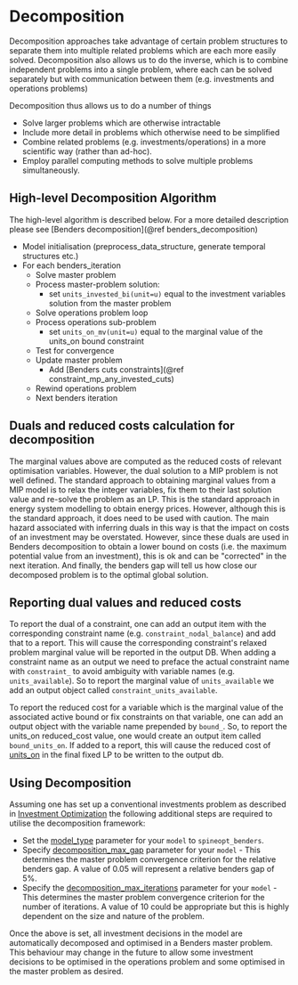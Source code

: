 # Decomposition

Decomposition approaches take advantage of certain problem structures to separate them into multiple related problems which are each more easily solved. Decomposition also allows us to do the inverse, which is to combine independent problems into a single problem, where each can be solved separately but with communication between them (e.g. investments and operations problems)

Decomposition thus allows us to do a number of things

  - Solve larger problems which are otherwise intractable
  - Include more detail in problems which otherwise need to be simplified
  - Combine related problems (e.g. investments/operations) in a more scientific way (rather than ad-hoc).
  - Employ parallel computing methods to solve multiple problems simultaneously.

## High-level Decomposition Algorithm
The high-level algorithm is described below. For a more detailed description please see [Benders decomposition](@ref benders_decomposition)

 - Model initialisation (preprocess_data_structure, generate temporal structures etc.)
 - For each benders_iteration
   - Solve master problem
   - Process master-problem solution:
     - set `units_invested_bi(unit=u)` equal to the investment variables solution from the master problem
   - Solve operations problem loop
   - Process operations sub-problem
     - set `units_on_mv(unit=u)` equal to the marginal value of the units_on bound constraint
   - Test for convergence
   - Update master problem
     - Add [Benders cuts constraints](@ref constraint_mp_any_invested_cuts)
   - Rewind operations problem
   - Next benders iteration

## Duals and reduced costs calculation for decomposition
The marginal values above are computed as the reduced costs of relevant optimisation variables. However, the dual solution to a MIP problem is not well defined. The standard approach to obtaining marginal values from a MIP model is to relax the integer variables, fix them to their last solution value and re-solve the problem as an LP. This is the standard approach in energy system modelling to obtain energy prices. However, although this is the standard approach, it does need to be used with caution. The main hazard associated with inferring duals in this way is that the impact on costs of an investment may be overstated. However, since these duals are used in Benders decomposition to obtain a lower bound on costs (i.e. the maximum potential value from an investment), this is ok and can be "corrected" in the next iteration. And finally, the benders gap will tell us how close our decomposed problem is to the optimal global solution.

## Reporting dual values and reduced costs
To report the dual of a constraint, one can add an output item with the corresponding constraint name (e.g. `constraint_nodal_balance`) and add that to a report. This will cause the corresponding constraint's relaxed problem marginal value will be reported in the output DB. When adding a constraint name as an output we need to preface the actual constraint name with `constraint_` to avoid ambiguity with variable names (e.g. `units_available`). So to report the marginal value of `units_available` we add an output object called `constraint_units_available`.

To report the reduced cost for a variable which is the marginal value of the associated active bound or fix constraints
on that variable, one can add an output object with the variable name prepended by `bound_`. So, to report the units_on reduced_cost value, one would create an output item called `bound_units_on`. If added to a report, this will cause the reduced cost of [units\_on](@ref) in the final fixed LP to be written to the output db.

## Using Decomposition
Assuming one has set up a conventional investments problem as described in [Investment Optimization](@ref) the following additional steps are required to utilise the decomposition framework:
  - Set the [model\_type](@ref) parameter for your `model` to `spineopt_benders`.
  - Specify [decomposition\_max\_gap](@ref) parameter for your `model` - This determines the master problem convergence criterion for the relative benders gap. A value of 0.05 will represent a relative benders gap of 5%.
  - Specify the [decomposition\_max\_iterations](@ref) parameter for your `model` - This determines the master problem convergence criterion for the number of iterations. A value of 10 could be appropriate but this is highly dependent on the size and nature of the problem.

Once the above is set, all investment decisions in the model are automatically decomposed and optimised in a Benders master problem. This behaviour may change in the future to allow some investment decisions to be optimised in the operations problem and some optimised in the master problem as desired.
